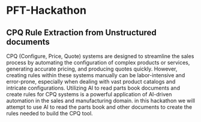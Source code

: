 # PFT-Hackathon
## CPQ Rule Extraction from Unstructured documents 
CPQ (Configure, Price, Quote) systems are designed to streamline the sales process by automating the configuration of complex products or services, generating accurate pricing, and producing quotes quickly. However, creating rules within these systems manually can be labor-intensive and error-prone, especially when dealing with vast product catalogs and intricate configurations. Utilizing AI to read parts book documents and create rules for CPQ systems is a powerful application of AI-driven automation in the sales and manufacturing domain. in this hackathon we will attempt to use AI to read the parts book and other documents to create the rules needed to build the CPQ tool.
